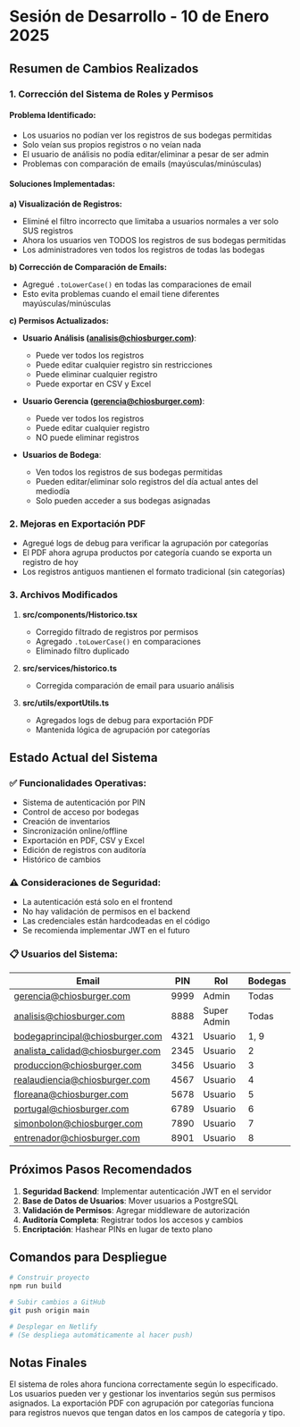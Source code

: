 # Sesión de Desarrollo - 10 de Enero 2025

## Resumen de Cambios Realizados

### 1. Corrección del Sistema de Roles y Permisos

#### Problema Identificado:
- Los usuarios no podían ver los registros de sus bodegas permitidas
- Solo veían sus propios registros o no veían nada
- El usuario de análisis no podía editar/eliminar a pesar de ser admin
- Problemas con comparación de emails (mayúsculas/minúsculas)

#### Soluciones Implementadas:

**a) Visualización de Registros:**
- Eliminé el filtro incorrecto que limitaba a usuarios normales a ver solo SUS registros
- Ahora los usuarios ven TODOS los registros de sus bodegas permitidas
- Los administradores ven todos los registros de todas las bodegas

**b) Corrección de Comparación de Emails:**
- Agregué `.toLowerCase()` en todas las comparaciones de email
- Esto evita problemas cuando el email tiene diferentes mayúsculas/minúsculas

**c) Permisos Actualizados:**
- **Usuario Análisis (analisis@chiosburger.com)**:
  - Puede ver todos los registros
  - Puede editar cualquier registro sin restricciones
  - Puede eliminar cualquier registro
  - Puede exportar en CSV y Excel
  
- **Usuario Gerencia (gerencia@chiosburger.com)**:
  - Puede ver todos los registros
  - Puede editar cualquier registro
  - NO puede eliminar registros
  
- **Usuarios de Bodega**:
  - Ven todos los registros de sus bodegas permitidas
  - Pueden editar/eliminar solo registros del día actual antes del mediodía
  - Solo pueden acceder a sus bodegas asignadas

### 2. Mejoras en Exportación PDF

- Agregué logs de debug para verificar la agrupación por categorías
- El PDF ahora agrupa productos por categoría cuando se exporta un registro de hoy
- Los registros antiguos mantienen el formato tradicional (sin categorías)

### 3. Archivos Modificados

1. **src/components/Historico.tsx**
   - Corregido filtrado de registros por permisos
   - Agregado `.toLowerCase()` en comparaciones
   - Eliminado filtro duplicado

2. **src/services/historico.ts**
   - Corregida comparación de email para usuario análisis

3. **src/utils/exportUtils.ts**
   - Agregados logs de debug para exportación PDF
   - Mantenida lógica de agrupación por categorías

## Estado Actual del Sistema

### ✅ Funcionalidades Operativas:
- Sistema de autenticación por PIN
- Control de acceso por bodegas
- Creación de inventarios
- Sincronización online/offline
- Exportación en PDF, CSV y Excel
- Edición de registros con auditoría
- Histórico de cambios

### ⚠️ Consideraciones de Seguridad:
- La autenticación está solo en el frontend
- No hay validación de permisos en el backend
- Las credenciales están hardcodeadas en el código
- Se recomienda implementar JWT en el futuro

### 📋 Usuarios del Sistema:

| Email | PIN | Rol | Bodegas |
|-------|-----|-----|---------|
| gerencia@chiosburger.com | 9999 | Admin | Todas |
| analisis@chiosburger.com | 8888 | Super Admin | Todas |
| bodegaprincipal@chiosburger.com | 4321 | Usuario | 1, 9 |
| analista_calidad@chiosburger.com | 2345 | Usuario | 2 |
| produccion@chiosburger.com | 3456 | Usuario | 3 |
| realaudiencia@chiosburger.com | 4567 | Usuario | 4 |
| floreana@chiosburger.com | 5678 | Usuario | 5 |
| portugal@chiosburger.com | 6789 | Usuario | 6 |
| simonbolon@chiosburger.com | 7890 | Usuario | 7 |
| entrenador@chiosburger.com | 8901 | Usuario | 8 |

## Próximos Pasos Recomendados

1. **Seguridad Backend**: Implementar autenticación JWT en el servidor
2. **Base de Datos de Usuarios**: Mover usuarios a PostgreSQL
3. **Validación de Permisos**: Agregar middleware de autorización
4. **Auditoría Completa**: Registrar todos los accesos y cambios
5. **Encriptación**: Hashear PINs en lugar de texto plano

## Comandos para Despliegue

```bash
# Construir proyecto
npm run build

# Subir cambios a GitHub
git push origin main

# Desplegar en Netlify
# (Se despliega automáticamente al hacer push)
```

## Notas Finales

El sistema de roles ahora funciona correctamente según lo especificado. Los usuarios pueden ver y gestionar los inventarios según sus permisos asignados. La exportación PDF con agrupación por categorías funciona para registros nuevos que tengan datos en los campos de categoría y tipo.